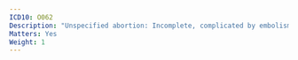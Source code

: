 ```yaml
---
ICD10: O062
Description: "Unspecified abortion: Incomplete, complicated by embolism"
Matters: Yes
Weight: 1
---
```

